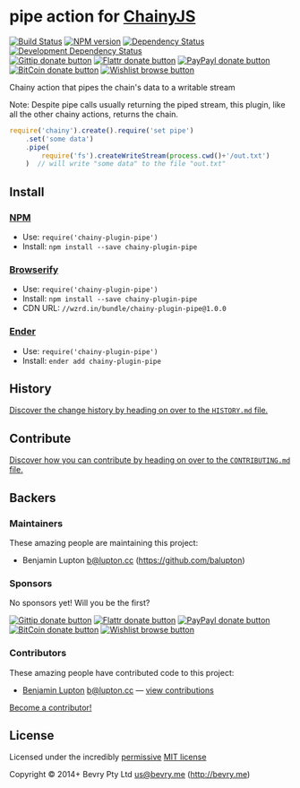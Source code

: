 
<!-- TITLE/ -->

# pipe action for [ChainyJS](http://chainyjs.org)

<!-- /TITLE -->


<!-- BADGES/ -->

[![Build Status](http://img.shields.io/travis-ci/chainy-plugins/chainy-plugin-pipe.png?branch=master)](http://travis-ci.org/chainy-plugins/chainy-plugin-pipe "Check this project's build status on TravisCI")
[![NPM version](http://badge.fury.io/js/chainy-plugin-pipe.png)](https://npmjs.org/package/chainy-plugin-pipe "View this project on NPM")
[![Dependency Status](https://david-dm.org/chainy-plugins/pipe.png?theme=shields.io)](https://david-dm.org/chainy-plugins/pipe)
[![Development Dependency Status](https://david-dm.org/chainy-plugins/pipe/dev-status.png?theme=shields.io)](https://david-dm.org/chainy-plugins/pipe#info=devDependencies)<br/>
[![Gittip donate button](http://img.shields.io/gittip/bevry.png)](https://www.gittip.com/bevry/ "Donate weekly to this project using Gittip")
[![Flattr donate button](http://img.shields.io/flattr/donate.png?color=yellow)](http://flattr.com/thing/344188/balupton-on-Flattr "Donate monthly to this project using Flattr")
[![PayPayl donate button](http://img.shields.io/paypal/donate.png?color=yellow)](https://www.paypal.com/cgi-bin/webscr?cmd=_s-xclick&hosted_button_id=QB8GQPZAH84N6 "Donate once-off to this project using Paypal")
[![BitCoin donate button](http://img.shields.io/bitcoin/donate.png?color=yellow)](https://coinbase.com/checkouts/9ef59f5479eec1d97d63382c9ebcb93a "Donate once-off to this project using BitCoin")
[![Wishlist browse button](http://img.shields.io/wishlist/browse.png?color=yellow)](http://amzn.com/w/2F8TXKSNAFG4V "Buy an item on our wishlist for us")

<!-- /BADGES -->


<!-- CHAINY_DOCUMENTATION/ -->

<!-- DESCRIPTION/ -->

Chainy action that pipes the chain's data to a writable stream

<!-- /DESCRIPTION -->


Note: Despite pipe calls usually returning the piped stream, this plugin, like all the other chainy actions, returns the chain.

``` javascript
require('chainy').create().require('set pipe')
	.set('some data')
	.pipe(
		require('fs').createWriteStream(process.cwd()+'/out.txt')
	)  // will write "some data" to the file "out.txt"
```

<!-- /CHAINY_DOCUMENTATION -->


<!-- INSTALL/ -->

## Install

### [NPM](http://npmjs.org/)
- Use: `require('chainy-plugin-pipe')`
- Install: `npm install --save chainy-plugin-pipe`

### [Browserify](http://browserify.org/)
- Use: `require('chainy-plugin-pipe')`
- Install: `npm install --save chainy-plugin-pipe`
- CDN URL: `//wzrd.in/bundle/chainy-plugin-pipe@1.0.0`

### [Ender](http://ender.jit.su/)
- Use: `require('chainy-plugin-pipe')`
- Install: `ender add chainy-plugin-pipe`

<!-- /INSTALL -->


<!-- HISTORY/ -->

## History
[Discover the change history by heading on over to the `HISTORY.md` file.](https://github.com/chainy-plugins/chainy-plugin-pipe/blob/master/HISTORY.md#files)

<!-- /HISTORY -->


<!-- CONTRIBUTE/ -->

## Contribute

[Discover how you can contribute by heading on over to the `CONTRIBUTING.md` file.](https://github.com/chainy-plugins/chainy-plugin-pipe/blob/master/CONTRIBUTING.md#files)

<!-- /CONTRIBUTE -->


<!-- BACKERS/ -->

## Backers

### Maintainers

These amazing people are maintaining this project:

- Benjamin Lupton <b@lupton.cc> (https://github.com/balupton)

### Sponsors

No sponsors yet! Will you be the first?

[![Gittip donate button](http://img.shields.io/gittip/bevry.png)](https://www.gittip.com/bevry/ "Donate weekly to this project using Gittip")
[![Flattr donate button](http://img.shields.io/flattr/donate.png?color=yellow)](http://flattr.com/thing/344188/balupton-on-Flattr "Donate monthly to this project using Flattr")
[![PayPayl donate button](http://img.shields.io/paypal/donate.png?color=yellow)](https://www.paypal.com/cgi-bin/webscr?cmd=_s-xclick&hosted_button_id=QB8GQPZAH84N6 "Donate once-off to this project using Paypal")
[![BitCoin donate button](http://img.shields.io/bitcoin/donate.png?color=yellow)](https://coinbase.com/checkouts/9ef59f5479eec1d97d63382c9ebcb93a "Donate once-off to this project using BitCoin")
[![Wishlist browse button](http://img.shields.io/wishlist/browse.png?color=yellow)](http://amzn.com/w/2F8TXKSNAFG4V "Buy an item on our wishlist for us")

### Contributors

These amazing people have contributed code to this project:

- [Benjamin Lupton](https://github.com/balupton) <b@lupton.cc> — [view contributions](https://github.com/chainy-plugins/pipe/commits?author=balupton)

[Become a contributor!](https://github.com/chainy-plugins/chainy-plugin-pipe/blob/master/CONTRIBUTING.md#files)

<!-- /BACKERS -->


<!-- LICENSE/ -->

## License

Licensed under the incredibly [permissive](http://en.wikipedia.org/wiki/Permissive_free_software_licence) [MIT license](http://creativecommons.org/licenses/MIT/)

Copyright &copy; 2014+ Bevry Pty Ltd <us@bevry.me> (http://bevry.me)

<!-- /LICENSE -->


